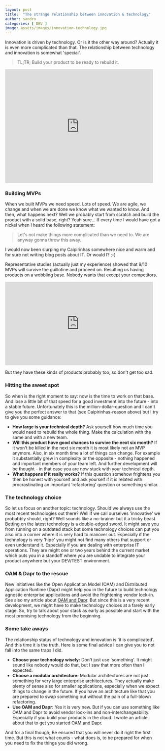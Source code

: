 ```yaml
---
layout: post
title:  "The strange relationship between innovation & technology"
author: sandro
categories: [ DEV ]
image: assets/images/innovation-technology.jpg
---
```

Innovation is driven by technology. Or is it the other way around? Actually it is even more complicated than that. The relationship between technology and innovation is somewhat 'special'. 

> TL;TR; Build your product to be ready to rebuild it.
<iframe src="https://giphy.com/embed/91fEJqgdsnu4E" width="480" height="368" frameBorder="0" class="giphy-embed" allowFullScreen></iframe><p><a href="https://giphy.com/gifs/camera-kickstarter-possibilities-91fEJqgdsnu4E"></a></p>

### Building MVPs
When we built MVPs we need speed. Lots of speed. We are agile, we change and when we are done we know what we wanted to know. And then, what happens next? Well we probably start from scratch and build the product with a solid base, right? Yeah sure...
If every time I would have got a nickel when I heard the following statement:
> Let's not make things more complicated than we need to. We are anyway gonna throw this away. 

I would now been slurping my Caipirinhas somewhere nice and warm and for sure not writing blog posts about IT. Or would I? ;-) 

Representative studies (actually just my experience) showed that 9/10 MVPs will survive the guillotine and proceed on. Resulting us having products on a wobbling base. Nobody wants that except your competitors.
<iframe src="https://giphy.com/embed/l1KVaj5UcbHwrBMqI" width="480" height="270" frameBorder="0" class="giphy-embed" allowFullScreen></iframe><p><a href="https://giphy.com/gifs/lifetimetv-adorable-babies-l1KVaj5UcbHwrBMqI"></a></p>
But they have these kinds of products probably too, so don't get too sad. 

### Hitting the sweet spot
So when is the right moment to say: now is the time to work on that base. And lose a little bit of that speed for a good investment into the future - into a stable future. Unfortunately this is the million-dollar-question and I can't give you the perfect answer to that (see Caipirinhas-reason above) but I try to give you some guidance:

- **How large is your technical depth?**
Ask yourself how much time you would need to rebuild the whole thing. Make the calculation with the same and with a new team. 
- **Will this product have good chances to survive the next six month?** If it won't be killed in the next six month it is most likely not an MVP anymore. Also, in six month time a lot of things can change. For example it substantially grew in complexity or the opposite - nothing happened and important members of your team left. And further development will be thought - in that case you are now stuck with your technical depth. 
- **What happens if it really works?** If this question somehow frightens you then be honest with yourself and ask yourself if it is related with procrastinating an important 'refactoring' question or something similar. 


### The technology choice
So let us focus on another topic: technology. Should we always use the most recent technologies out there? Well if we call ourselves 'innovative' we probabbly should, right? Well sounds like a no-brainer but it a tricky beast. Betting on the latest technology is a double-edged sword. It might save you from running on a outdated stack but some technology choices can put you also into a corner where it is very hard to manover out. Especially if the technology is very 'hipe' you might not find many others that support or even understand it. Especially if you are dealing with enterprise IT operations. They are might one or two years behind the current market which puts you in a standoff where you are undable to integrate your product anywhere but your DEV/TEST environment. 

### OAM & Dapr to the rescue
New initiatives like the Open Application Model (OAM) and Distributed Application Runtime (Dapr) might help you in the future to build technology agnostic enterprise applications and avoid the frightening vendor lock-in. See also my article about [OAM and Dapr](#Article). But since this is a very recent development, we might have to make technology choices at a farely early stage. So, try to talk about your stack as early as possible and start with the most promising technology from the beginning. 

### Some take aways
The relationship status of technology and innovation is 'it is complicated'. And this time it is the truth. Here is some final advice I can give you to not fall into the same traps I did. 
- **Choose your technology wisely:** Don't just use 'something'. It might sound like nobody would do that, but I saw that more often than I expected. 
- **Choose a modular architecture:** Modular architectures are not just something for very large enterprise architectures. They actually make plenty of sense also for smaller applications, especially when we expect things to change in the future. If you have an architecture like that you are prepared to swap something out without the pain of a full-blown refactoring. 
- **Use OAM and Dapr:** Yes it is very new. But if you can use something like OAM and Dapr to avoid vendor lock-ins and non-interchangeability. Especially if you build your products in the cloud. I wrote an article about that to get you started [OAM and Dapr](#Article).

And for a final though; Be ensured that you will never do it right the first time. But this is not what counts - what does is, to be prepared for when you need to fix the things you did wrong. 
